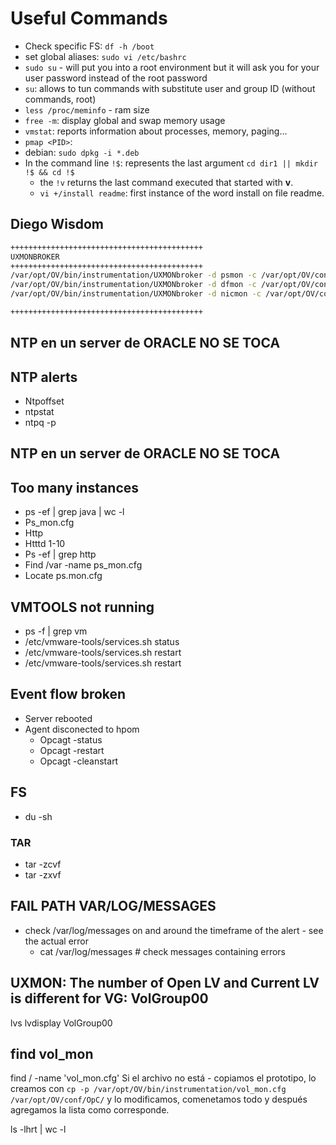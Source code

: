 # Useful Commands

- Check specific FS: `df -h /boot`
- set global aliases: `sudo vi /etc/bashrc`
- `sudo su` - will put you into a root environment but it will ask you for your user password instead of the root password
- `su`: allows to tun commands with substitute user and group ID (without commands, root)
- `less /proc/meminfo` - ram size
- `free -m`: display global and swap memory usage
- `vmstat`: reports information about processes, memory, paging...
- `pmap <PID>`:
- debian: `sudo dpkg -i *.deb`
- In the command line `!$`: represents the last argument `cd dir1 || mkdir !$ && cd !$`
  - the `!v` returns the last command executed that started with **v**.
  - `vi +/install readme`: first instance of the word install on file readme.

## Diego Wisdom

```bash
+++++++++++++++++++++++++++++++++++++++++++
UXMONBROKER
+++++++++++++++++++++++++++++++++++++++++++
/var/opt/OV/bin/instrumentation/UXMONbroker -d psmon -c /var/opt/OV/conf/OpC/ps_mon.cfg -l /tmp/ps_mon.test
/var/opt/OV/bin/instrumentation/UXMONbroker -d dfmon -c /var/opt/OV/conf/OpC/df_mon.cfg -l /tmp/df_mon.test
/var/opt/OV/bin/instrumentation/UXMONbroker -d nicmon -c /var/opt/OV/conf/OpC/nic_mon.cfg -l /tmp/nic_mon.test

+++++++++++++++++++++++++++++++++++++++++++
```

## NTP en un server de ORACLE NO SE TOCA

## NTP alerts

- Ntpoffset
- ntpstat
- ntpq -p

## NTP en un server de ORACLE NO SE TOCA

## Too many instances

- ps -ef | grep java  | wc -l
- Ps_mon.cfg
- Http
- Htttd 1-10
- Ps -ef | grep http
- Find /var -name ps_mon.cfg
- Locate ps.mon.cfg

## VMTOOLS not running

- ps -f | grep vm
- /etc/vmware-tools/services.sh status
- /etc/vmware-tools/services.sh restart
- /etc/vmware-tools/services.sh restart

## Event flow broken

- Server rebooted
- Agent disconected to hpom
  - Opcagt -status
  - Opcagt -restart
  - Opcagt -cleanstart

## FS

- du -sh <directory>

### TAR

- tar -zcvf <newFileName> <fileToCompress>
- tar -zxvf <file2Decompress>

## FAIL PATH VAR/LOG/MESSAGES

- check /var/log/messages on and around the timeframe of the alert - see the actual error
  - cat /var/log/messages # check messages containing errors

## UXMON: The number of Open LV and Current LV is different for VG: VolGroup00

lvs
lvdisplay VolGroup00

## find vol_mon

find / -name 'vol_mon.cfg'
Si el archivo no está - copiamos el prototipo, lo creamos con `cp -p /var/opt/OV/bin/instrumentation/vol_mon.cfg /var/opt/OV/conf/OpC/` y lo modificamos, comenetamos todo y después agregamos la lista como corresponde.

ls -lhrt | wc -l
